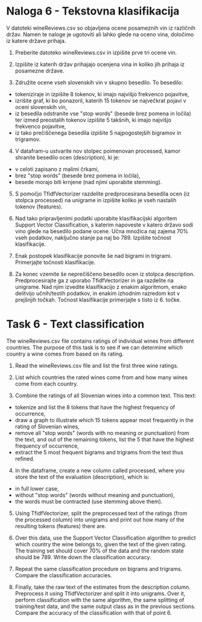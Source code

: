 # Naloga 6 - Tekstovna klasifikacija
V datoteki wineReviews.csv so objavljena ocene posameznih vin iz različnih držav. Namen te naloge je ugotoviti ali lahko glede na oceno vina, določimo iz katere države prihaja.

1. Preberite datoteko wineReviews.csv in izpišite prve tri ocene vin.

2. Izpišite iz katerih držav prihajajo ocenjena vina in koliko jih prihaja iz posamezne države.

3. Združite ocene vseh slovenskih vin v skupno besedilo. To besedilo:

- tokeniziraje in izpišite 8 tokenov, ki imajo najvišjo frekvenco pojavitve,
- izrišite graf, ki bo ponazoril, katerih 15 tokenov se največkrat pojavi v oceni slovenskih vin,
- iz besedila odstranite vse "stop words" (besede brez pomena in ločila) ter izmed preostalih tokenov izpišite 5 takšnih, ki imajo najvišjo frekvenco pojavitve,
- iz tako prečiščenega besedila izpišite 5 najpogostejših bigramov in trigramov.
4. V datafram-u ustvarite nov stolpec poimenovan processed, kamor shranite besedilo ocen (description), ki je:

- v celoti zapisano z malimi črkami,
- brez "stop words" (besede brez pomena in ločila),
- besede morajo biti krnjene (nad njimi uporabite stemming).
5. S pomočjo TfidfVectorizer razdelite predprocesirana besedila ocen (iz stolpca processed) na unigrame in izpišite koliko je vseh nastalih tokenov (features).

6. Nad tako pripravljenimi podatki uporabite klasifikacijski algoritem Support Vector Classification, s katerim napoveste v katero državo sodi vino glede na besedilo podane ocene. Učna množica naj zajema 70% vseh podatkov, naključno stanje pa naj bo 789. Izpišite točnost klasifikacije.

7. Enak postopek klasifikacije ponovite še nad bigrami in trigrami. Primerjajte točnosti klasifikacije.

8. Za konec vzemite še neprečiščeno besedilo ocen iz stolpca description. Predprocesirajte ga z uporabo TfidfVectorizer in ga razdelite na unigrame. Nad njim izvedite klasifikacijo z enakim algoritmom, enako delitvijo učnih/testih podatkov, in enakim izhodnim razredom kot v prejšnjih točkah. Točnost klasifikacije primerjajte s tisto iz 6. točke.

# Task 6 - Text classification
The wineReviews.csv file contains ratings of individual wines from different countries. The purpose of this task is to see if we can determine which country a wine comes from based on its rating.

1. Read the wineReviews.csv file and list the first three wine ratings.

2. List which countries the rated wines come from and how many wines come from each country.

3. Combine the ratings of all Slovenian wines into a common text. This text:

- tokenize and list the 8 tokens that have the highest frequency of occurrence,
- draw a graph to illustrate which 15 tokens appear most frequently in the rating of Slovenian wines,
- remove all "stop words" (words with no meaning or punctuation) from the text, and out of the remaining tokens, list the 5 that have the highest frequency of occurrence,
- extract the 5 most frequent bigrams and trigrams from the text thus refined.
4. In the dataframe, create a new column called processed, where you store the text of the evaluation (description), which is:

- in full lower case,
- without "stop words" (words without meaning and punctuation),
- the words must be contracted (use stemming above them).
5. Using TfidfVectorizer, split the preprocessed text of the ratings (from the processed column) into unigrams and print out how many of the resulting tokens (features) there are.

6. Over this data, use the Support Vector Classification algorithm to predict which country the wine belongs to, given the text of the given rating. The training set should cover 70% of the data and the random state should be 789. Write down the classification accuracy.

7. Repeat the same classification procedure on bigrams and trigrams. Compare the classification accuracies.

8. Finally, take the raw text of the estimates from the description column. Preprocess it using TfidfVectorizer and split it into unigrams. Over it, perform classification with the same algorithm, the same splitting of training/test data, and the same output class as in the previous sections. Compare the accuracy of the classification with that of point 6.




